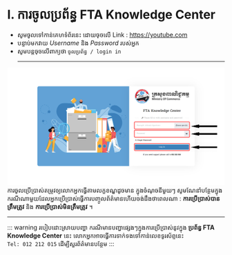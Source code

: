 # I. ការចូលប្រព័ន្ធ FTA Knowledge Center
- សូមចូលទៅកាន់គេហទំព័រនេះ ដោយចុចលើ Link : <https://youtube.com>
- បន្ទាប់មកវាយ *Username* និង *Password* របស់អ្នក
- សូមបន្តចុចលើពាក្យថា `ចូលប្រព័ន្ធ / login​ in` <hr>

![FillIn ](./pictures/FillInWithUsernameAndPassword.png)
ការចូលប្រើប្រាស់តម្រូវឲ្យលោកអ្នកធ្វើតាមលក្ខខណ្ឌដូចមាន ក្នុងចំណុចនីមួយៗ សូមណែនាំបន្ថែមក្នុងករណីណាមួយដែលអ្នកប្រើប្រាស់ធ្វើការបញ្ចូលព័ត៌មានហើយចង់ដឹងថាពេលណា : **ការប្រើប្រាស់បានត្រឹមត្រូវ** និង **ការប្រើប្រាស់មិនត្រឹមត្រូវ** ។ <hr>

::: warning របៀបដោះស្រាយបញ្ហា
ករណីមានបញ្ហាផ្សេងៗក្នុងការប្រើប្រាស់នូវក្នុង **ប្រព័ន្ធ FTA Knowledge Center**​ នេះ លោកអ្នកអាចធ្វើការទាក់ទងទៅកាន់លេខទូរស័ព្ទនេះ <br> `Tel: 012 212 015` ដើម្បីសួរព័ត៌មានបន្ថែម
:::